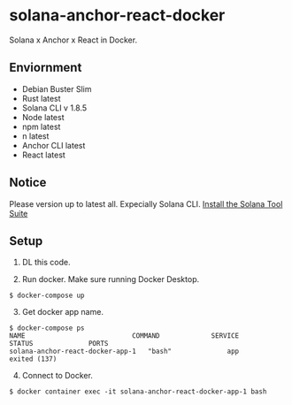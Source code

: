 # solana-anchor-react-docker
Solana x Anchor x React in Docker.

## Enviornment
- Debian Buster Slim
- Rust latest
- Solana CLI v 1.8.5
- Node latest
- npm latest
- n latest
- Anchor CLI latest
- React latest

## Notice
Please version up to latest all. Expecially Solana CLI.
[Install the Solana Tool Suite](https://docs.solana.com/cli/install-solana-cli-tools)

## Setup
1. DL this code.

2. Run docker. Make sure running Docker Desktop.
```
$ docker-compose up
```

3. Get docker app name.
```
$ docker-compose ps
NAME                           COMMAND             SERVICE             STATUS              PORTS
solana-anchor-react-docker-app-1   "bash"              app                 exited (137)
```

4. Connect to Docker.
```
$ docker container exec -it solana-anchor-react-docker-app-1 bash
```